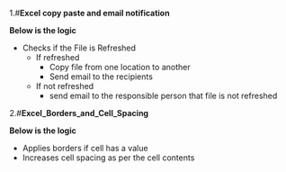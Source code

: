 1.#**Excel copy paste and email notification**

**Below is the logic**

* Checks if the File is Refreshed
  * If refreshed
    * Copy file from one location to another
    * Send email to the recipients
  * If not refreshed
    * send email to the responsible person that file is not refreshed

  
 2.#**Excel_Borders_and_Cell_Spacing**
 
 **Below is the logic**

* Applies borders if cell has a value
* Increases cell spacing as per the cell contents 
